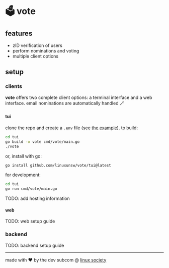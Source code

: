 # 🗳️ vote

## features

* zID verification of users
* perform nominations and voting
* multiple client options

## setup

### clients

**vote** offers two complete client options: a terminal interface and a web interface. email nominations are automatically handled 🪄

#### tui

clone the repo and create a `.env` file (see [the example](https://github.com/linuxunsw/vote/blob/main/tui/.env.example)). to build:

```bash
cd tui
go build -o vote cmd/vote/main.go
./vote
```

or, install with go:

```bash
go install github.com/linuxunsw/vote/tui@latest
```

for development:

```bash
cd tui
go run cmd/vote/main.go
```

TODO: add hosting information

#### web

TODO: web setup guide

### backend

TODO: backend setup guide

---

made with ❤️ by the dev subcom @ [linux society](https://linuxunsw.org/)
